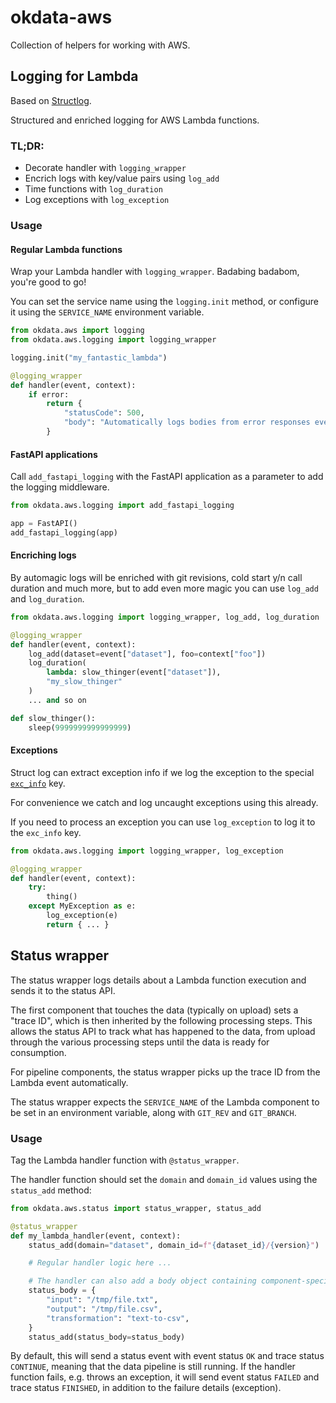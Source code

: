 # okdata-aws

Collection of helpers for working with AWS.

## Logging for Lambda

Based on [Structlog](https://www.structlog.org/).

Structured and enriched logging for AWS Lambda functions.

### TL;DR:

 - Decorate handler with `logging_wrapper`
 - Encrich logs with key/value pairs using `log_add`
 - Time functions with `log_duration`
 - Log exceptions with `log_exception`

### Usage

#### Regular Lambda functions

Wrap your Lambda handler with `logging_wrapper`. Badabing badabom, you're good
to go!

You can set the service name using the `logging.init` method, or configure it
using the `SERVICE_NAME` environment variable.

```python
from okdata.aws import logging
from okdata.aws.logging import logging_wrapper

logging.init("my_fantastic_lambda")

@logging_wrapper
def handler(event, context):
    if error:
        return {
            "statusCode": 500,
            "body": "Automatically logs bodies from error responses even!",
        }
```

#### FastAPI applications

Call `add_fastapi_logging` with the FastAPI application as a parameter
to add the logging middleware.

```python
from okdata.aws.logging import add_fastapi_logging

app = FastAPI()
add_fastapi_logging(app)
```

#### Encriching logs

By automagic logs will be enriched with git revisions, cold start y/n call
duration and much more, but to add even more magic you can use `log_add` and
`log_duration`.

```python
from okdata.aws.logging import logging_wrapper, log_add, log_duration

@logging_wrapper
def handler(event, context):
    log_add(dataset=event["dataset"], foo=context["foo"])
    log_duration(
        lambda: slow_thinger(event["dataset"]),
        "my_slow_thinger"
    )
    ... and so on

def slow_thinger():
    sleep(9999999999999999)
```

#### Exceptions

Struct log can extract exception info if we log the exception to the special
[`exc_info`](https://www.structlog.org/en/stable/api.html#structlog.processors.format_exc_info)
key.

For convenience we catch and log uncaught exceptions using this already.

If you need to process an exception you can use `log_exception` to log it to the
`exc_info` key.

```python
from okdata.aws.logging import logging_wrapper, log_exception

@logging_wrapper
def handler(event, context):
    try:
        thing()
    except MyException as e:
        log_exception(e)
        return { ... }
```


## Status wrapper

The status wrapper logs details about a Lambda function execution and sends it
to the status API.

The first component that touches the data (typically on upload) sets a "trace
ID", which is then inherited by the following processing steps. This allows the
status API to track what has happened to the data, from upload through the
various processing steps until the data is ready for consumption.

For pipeline components, the status wrapper picks up the trace ID from the
Lambda event automatically.

The status wrapper expects the `SERVICE_NAME` of the Lambda component to be set
in an environment variable, along with `GIT_REV` and `GIT_BRANCH`.

### Usage

Tag the Lambda handler function with `@status_wrapper`.

The handler function should set the `domain` and `domain_id` values using the
`status_add` method:

```python
from okdata.aws.status import status_wrapper, status_add

@status_wrapper
def my_lambda_handler(event, context):
    status_add(domain="dataset", domain_id=f"{dataset_id}/{version}")

    # Regular handler logic here ...

    # The handler can also add a body object containing component-specific information
    status_body = {
        "input": "/tmp/file.txt",
        "output": "/tmp/file.csv",
        "transformation": "text-to-csv",
    }
    status_add(status_body=status_body)
```

By default, this will send a status event with event status `OK` and trace
status `CONTINUE`, meaning that the data pipeline is still running. If the
handler function fails, e.g. throws an exception, it will send event status
`FAILED` and trace status `FINISHED`, in addition to the failure details
(exception).
